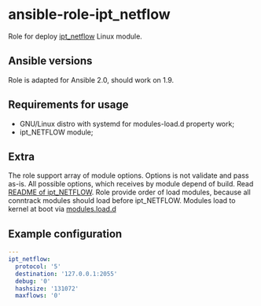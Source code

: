 ansible-role-ipt_netflow
============================

Role for deploy [ipt_netflow](//github.com/aabc/ipt-netflow) Linux module.

Ansible versions
--------------------
Role is adapted for Ansible 2.0, should work on 1.9.

Requirements for usage
-----------------------------------

* GNU/Linux distro with systemd for modules-load.d property work;
* ipt_NETFLOW module;

Extra
----------

The role support array of module options. Options is not validate and pass
as-is. All possible options, which receives by module depend of build. Read
[README of ipt_NETFLOW](//github.com/aabc/ipt-netflow/blob/master/README).
Role provide order of load modules, because all conntrack modules should load
before ipt_NETFLOW. Modules load to kernel at boot via
[modules.load.d](//www.freedesktop.org/software/systemd/man/modules-load.d.html)

Example configuration
-------------------------

```yaml
---
ipt_netflow:
  protocol: '5'
  destination: '127.0.0.1:2055'
  debug: '0'
  hashsize: '131072'
  maxflows: '0'
```
